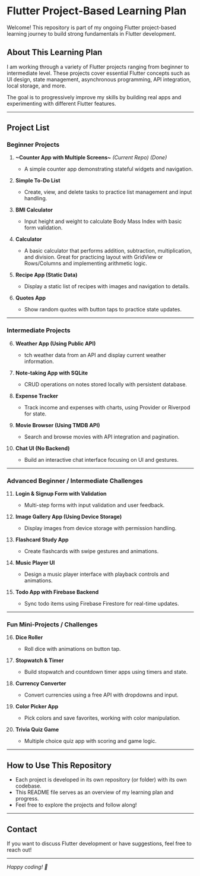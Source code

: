 # Flutter Project-Based Learning Plan

Welcome! This repository is part of my ongoing Flutter project-based learning journey to build strong fundamentals in Flutter development.

## About This Learning Plan

I am working through a variety of Flutter projects ranging from beginner to intermediate level. These projects cover essential Flutter concepts such as UI design, state management, asynchronous programming, API integration, local storage, and more.

The goal is to progressively improve my skills by building real apps and experimenting with different Flutter features.

---

## Project List

### Beginner Projects

1. **~Counter App with Multiple Screens~** _(Current Repo)_ _(Done)_

   - A simple counter app demonstrating stateful widgets and navigation.

2. **Simple To-Do List**

   - Create, view, and delete tasks to practice list management and input handling.

3. **BMI Calculator**

   - Input height and weight to calculate Body Mass Index with basic form validation.

4. **Calculator**

   - A basic calculator that performs addition, subtraction, multiplication, and division. Great for practicing layout with GridView or Rows/Columns and implementing arithmetic logic.

5. **Recipe App (Static Data)**

   - Display a static list of recipes with images and navigation to details.

6. **Quotes App**
   - Show random quotes with button taps to practice state updates.

---

### Intermediate Projects

6. **Weather App (Using Public API)**

   - tch weather data from an API and display current weather information.

7. **Note-taking App with SQLite**

   - CRUD operations on notes stored locally with persistent database.

8. **Expense Tracker**

   - Track income and expenses with charts, using Provider or Riverpod for state.

9. **Movie Browser (Using TMDB API)**

   - Search and browse movies with API integration and pagination.

10. **Chat UI (No Backend)**
    - Build an interactive chat interface focusing on UI and gestures.

---

### Advanced Beginner / Intermediate Challenges

11. **Login & Signup Form with Validation**

    - Multi-step forms with input validation and user feedback.

12. **Image Gallery App (Using Device Storage)**

    - Display images from device storage with permission handling.

13. **Flashcard Study App**

    - Create flashcards with swipe gestures and animations.

14. **Music Player UI**

    - Design a music player interface with playback controls and animations.

15. **Todo App with Firebase Backend**
    - Sync todo items using Firebase Firestore for real-time updates.

---

### Fun Mini-Projects / Challenges

16. **Dice Roller**

    - Roll dice with animations on button tap.

17. **Stopwatch & Timer**

    - Build stopwatch and countdown timer apps using timers and state.

18. **Currency Converter**

    - Convert currencies using a free API with dropdowns and input.

19. **Color Picker App**

    - Pick colors and save favorites, working with color manipulation.

20. **Trivia Quiz Game**
    - Multiple choice quiz app with scoring and game logic.

---

## How to Use This Repository

- Each project is developed in its own repository (or folder) with its own codebase.
- This README file serves as an overview of my learning plan and progress.
- Feel free to explore the projects and follow along!

---

## Contact

If you want to discuss Flutter development or have suggestions, feel free to reach out!

---

_Happy coding! 🚀_
